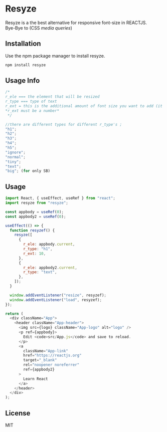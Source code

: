 # Resyze

Resyze is a the best alternative for responsive font-size in REACTJS. <br> Bye-Bye to (CSS _media queries_)

## Installation

Use the npm package manager to install resyze.

```bash
npm install resyze
```

## Usage Info

```js
/*
r_ele === the element that will be resized
r_type === type of text
r_ext = this is the additional amount of font size you want to add (it measures finally in px)
*r_ext must be a number*
 */

//there are different types for different r_type's ;
"h1";
"h2";
"h3";
"h4";
"h5";
"ignore";
"normal";
"tiny";
"text";
"big"; (for only SB)
```

## Usage

```js
import React, { useEffect, useRef } from "react";
import resyze from "resyze";

const appbody = useRef(0);
const appbody2 = useRef(0);

useEffect(() => {
  function resyzef() {
    resyze([
      {
        r_ele: appbody.current,
        r_type: "h1",
        r_ext: 10,
      },
      {
        r_ele: appbody2.current,
        r_type: "text",
      },
    ]);
  }

  window.addEventListener("resize", resyzef);
  window.addEventListener("load", resyzef);
});

return (
  <div className="App">
    <header className="App-header">
      <img src={logo} className="App-logo" alt="logo" />
      <p ref={appbody}>
        Edit <code>src/App.js</code> and save to reload.
      </p>
      <a
        className="App-link"
        href="https://reactjs.org"
        target="_blank"
        rel="noopener noreferrer"
        ref={appbody2}
      >
        Learn React
      </a>
    </header>
  </div>
);
```

## License

MIT

